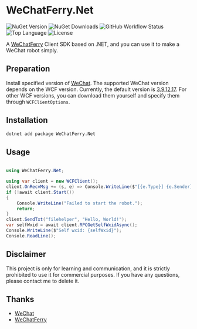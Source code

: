 # WeChatFerry.Net

![NuGet Version](https://img.shields.io/nuget/vpre/WeChatFerry.Net)
![NuGet Downloads](https://img.shields.io/nuget/dt/WeChatFerry.Net)
![GitHub Workflow Status](https://img.shields.io/github/actions/workflow/status/SilkageNet/WeChatFerry.Net/release-nuget.yml)
![Top Language](https://img.shields.io/github/languages/top/SilkageNet/WeChatFerry.Net)
![License](https://img.shields.io/github/license/SilkageNet/WeChatFerry.Net)

A [WeChatFerry](https://github.com/lich0821/WeChatFerry) Client SDK based on .NET, and you can use it to make a WeChat robot simply.

## Preparation

Install specified version of [WeChat](https://www.wechat.com/). The supported WeChat version depends on the WCF version. Currently, the default version is [3.9.12.17](https://github.com/lich0821/WeChatFerry/releases/download/v39.4.2/WeChatSetup-3.9.12.17.exe). For other WCF versions, you can download them yourself and specify them through `WCFClientOptions`.

## Installation

```bash
dotnet add package WeChatFerry.Net
```

## Usage

```csharp

using WeChatFerry.Net;

using var client = new WCFClient();
client.OnRecvMsg += (s, e) => Console.WriteLine($"[{e.Type}] {e.Sender}:{e.Content}");
if (!await client.Start())
{
    Console.WriteLine("Failed to start the robot.");
    return;
}
client.SendTxt("filehelper", "Hello, World!");
var selfWxid = await client.RPCGetSelfWxidAsync();
Console.WriteLine($"Self wxid: {selfWxid}");
Console.ReadLine();

```

## Disclaimer

This project is only for learning and communication, and it is strictly prohibited to use it for commercial purposes. If you have any questions, please contact me to delete it.

## Thanks

- [WeChat](https://www.wechat.com/)
- [WeChatFerry](https://github.com/lich0821/WeChatFerry)
